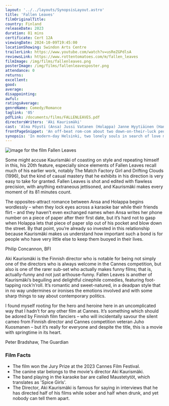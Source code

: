 ```yaml
---
layout: '../../layouts/SynopsisLayout.astro'
title: 'Fallen Leaves'
filmOriginalTitle:
country: Finland
releaseDate: 2023
duration: 81 mins
certificate: Cert 12A
viewingDate: 2024-10-09T19:45:00
locationShowing: Swindon Arts Centre
trailerLink: https://www.youtube.com/watch?v=usReZGPdlsA
reviewsLink: https://www.rottentomatoes.com/m/fallen_leaves
filmImage: /img/films/fallenleaves.png
posterImage: /img/films/fallenleavesposter.png
attendance: 0
returns:
excellent:
good:
average:
disappointing:
awful:
ratingsAverage:
genreName: Comedy/Romance
taglink: '05'
pdfLink: /documents/films/FALLENLEAVES.pdf
directorsWriters: 'Aki Kaurismäki'
cast: 'Alma Pöysti (Ansa) Jussi Vatanen (Holappa) Janne Hyytiäinen (Hannes)'
frontPageSnippet: 'An off-beat rom-com about two down-on-their-luck people, Ansa and Holappa, who keep encountering one another.  When they go on a proper date, their romancing is upset by misfortune and mis-matched expectations.'
synopsis: 'In modern-day Helsinki, two lonely souls in search of love meet by chance in a karaoke bar.  However, their path to happiness is beset by obstacles - from lost phone numbers to mistaken addresses, alcoholism, and a charming stray dog.'
---
```


![image for the film Fallen Leaves](/img/films/fallenleaves.png)

Some might accuse Kaurismäki of coasting on style and repeating himself in this, his 20th feature, especially since elements of Fallen Leaves recall much of his earlier work, notably The Match Factory Girl and Drifting Clouds (1996), but the kind of casual mastery that he exhibits in his direction is very easy to take for granted. Fallen Leaves is shot and edited with flawless precision, with anything extraneous jettisoned, and Kaurismäki makes every moment of its 81 minutes count.

The opposites-attract romance between Ansa and Holappa begins wordlessly – when they lock eyes across a karaoke bar while their friends flirt – and they haven’t even exchanged names when Ansa writes her phone number on a piece of paper after their first date, but it’s hard not to gasp when Holappa lets that piece of paper slip out of his pocket and blow down the street. By that point, you’re already so invested in this relationship because Kaurismäki makes us understand how important such a bond is for people who have very little else to keep them buoyed in their lives.

<div class="review__author review__author--review1"> 
Philip Concannon, BFI
</div>

Aki Kaurismäki is the Finnish director who is notable for being not simply one of the directors who is always welcome in the Cannes competition, but also is one of the rarer sub-set who actually makes funny films; that is, actually-funny and not just arthouse-funny. Fallen Leaves is another of Kaurismäki’s beguiling and delightful cinephile comedies, featuring foot-tapping rock’n’roll. It’s romantic and sweet-natured, in a deadpan style that in no way undermines or ironises the emotions involved and with some sharp things to say about contemporary politics.

I found myself rooting for the hero and heroine here in an uncomplicated way that I hadn’t for any other film at Cannes. It’s something which should be adored by Finnish film fanciers – who will incidentally savour the silent cameo from Finnish director and Cannes competition veteran Juho Kuosmanen – but it’s really for everyone and despite the title, this is a movie with springtime in its heart.

<div class="review__author"> 
Peter Bradshaw, The Guardian
</div>

### Film Facts

-   The film won the Jury Prize at the 2023 Cannes Film Festival.
-   The canine star belongs to the movie's director Aki Kaurismäki.
-   The band playing in the karaoke bar are called Maustetytöt, which translates as 'Spice Girls'.
-   The Director, Aki Kaurismäki is famous for saying in interviews that he has directed half of his films while sober and half when drunk, and yet nobody can tell them apart.
